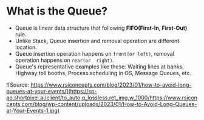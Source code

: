 # What is the Queue?
- Queue is linear data structure that following **FIFO(First-In, First-Out)** rule.
- Unlike Stack, Queue insertion and removal operation are different location.
- Queue insertion operation happens on `front(or left)`, removal operation happens on `rear(or  right)`.
- Queue's representative examples like these: Waiting lines at banks, Highway toll booths, Process scheduling in OS, Message Queues, etc. 

![Source: https://www.rsiconcepts.com/blog/2023/01/how-to-avoid-long-queues-at-your-events/](https://sp-ao.shortpixel.ai/client/to_auto,q_lossless,ret_img,w_1000/https://www.rsiconcepts.com/blog/wp-content/uploads/2023/01/How-to-Avoid-Long-Queues-at-Your-Events-1.jpg)